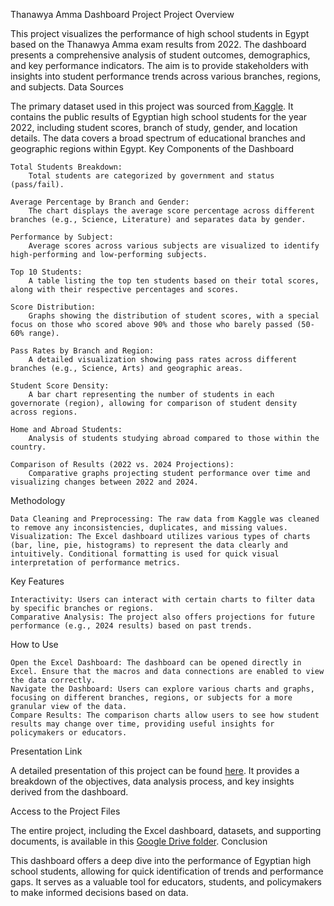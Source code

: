 Thanawya Amma Dashboard Project
Project Overview

This project visualizes the performance of high school students in Egypt based on the Thanawya Amma exam results from 2022. The dashboard presents a comprehensive analysis of student outcomes, demographics, and key performance indicators. The aim is to provide stakeholders with insights into student performance trends across various branches, regions, and subjects.
Data Sources

The primary dataset used in this project was sourced from[ Kaggle](https://www.kaggle.com/datasets/mohamedahmedx2/high-school-public-results-2022-eg). It contains the public results of Egyptian high school students for the year 2022, including student scores, branch of study, gender, and location details. The data covers a broad spectrum of educational branches and geographic regions within Egypt.
Key Components of the Dashboard

    Total Students Breakdown:
        Total students are categorized by government and status (pass/fail).

    Average Percentage by Branch and Gender:
        The chart displays the average score percentage across different branches (e.g., Science, Literature) and separates data by gender.

    Performance by Subject:
        Average scores across various subjects are visualized to identify high-performing and low-performing subjects.

    Top 10 Students:
        A table listing the top ten students based on their total scores, along with their respective percentages and scores.

    Score Distribution:
        Graphs showing the distribution of student scores, with a special focus on those who scored above 90% and those who barely passed (50-60% range).

    Pass Rates by Branch and Region:
        A detailed visualization showing pass rates across different branches (e.g., Science, Arts) and geographic areas.

    Student Score Density:
        A bar chart representing the number of students in each governorate (region), allowing for comparison of student density across regions.

    Home and Abroad Students:
        Analysis of students studying abroad compared to those within the country.

    Comparison of Results (2022 vs. 2024 Projections):
        Comparative graphs projecting student performance over time and visualizing changes between 2022 and 2024.

Methodology

    Data Cleaning and Preprocessing: The raw data from Kaggle was cleaned to remove any inconsistencies, duplicates, and missing values.
    Visualization: The Excel dashboard utilizes various types of charts (bar, line, pie, histograms) to represent the data clearly and intuitively. Conditional formatting is used for quick visual interpretation of performance metrics.

Key Features

    Interactivity: Users can interact with certain charts to filter data by specific branches or regions.
    Comparative Analysis: The project also offers projections for future performance (e.g., 2024 results) based on past trends.

How to Use

    Open the Excel Dashboard: The dashboard can be opened directly in Excel. Ensure that the macros and data connections are enabled to view the data correctly.
    Navigate the Dashboard: Users can explore various charts and graphs, focusing on different branches, regions, or subjects for a more granular view of the data.
    Compare Results: The comparison charts allow users to see how student results may change over time, providing useful insights for policymakers or educators.

Presentation Link

A detailed presentation of this project can be found [here](https://zainabhashem.my.canva.site/thanawya-analysis). It provides a breakdown of the objectives, data analysis process, and key insights derived from the dashboard.


Access to the Project Files

The entire project, including the Excel dashboard, datasets, and supporting documents, is available in this [Google Drive folder](https://drive.google.com/drive/folders/1yRZ0i9LqUnnC77h97nJHQGrtp5NpZduX?usp=sharing).
Conclusion

This dashboard offers a deep dive into the performance of Egyptian high school students, allowing for quick identification of trends and performance gaps. It serves as a valuable tool for educators, students, and policymakers to make informed decisions based on data.
